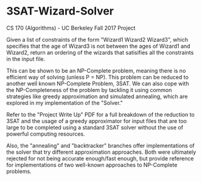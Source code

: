 # 3SAT-Wizard-Solver
CS 170 (Algorithms) - UC Berkeley Fall 2017 Project

Given a list of constraints of the form "Wizard1 Wizard2 Wizard3", which specifies that the age of Wizard3 is not between the ages
of Wizard1 and Wizard2, return an ordering of the wizards that satisifies all the constraints in the input file. 

This can be shown to be an NP-Complete problem, meaning there is no efficient way of solving (unless P = NP). This problem can be reduced
to another well known NP-Complete Problem, 3SAT. We can also cope with the NP-Completeness of the problem by tackling it using common
strategies like greedy approximation and simulated annealing, which are explored in my implementation of the "Solver."

Refer to the "Project Write Up" PDF for a full breakdown of the reduction to 3SAT and the usage of a greedy approximator for input
files that are too large to be completed using a standard 3SAT solver without the use of powerful computing resources.

Also, the "annealing" and "backtracker" branches offer implementations of the solver that try different approximation approaches. Both were ultimately rejected for not being accurate enough/fast enough, but provide reference for implementations of two well-known approaches to NP-Complete problems.


